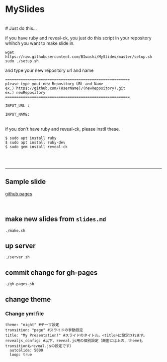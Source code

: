 # MySlides

<br >
# Just do this...

if you have ruby and reveal-ck, you just do this script in your repository whihch you want to make slide in.

```
wget https://raw.githubusercontent.com/BIwashi/MySlides/master/setup.sh
sudo ./setup.sh
```
and type your new repository url and name

```
========================================================
please type yout new Repository URL and Name
ex.) https://github.com/(UserName)/(newRepository).git
ex.) newRepository
========================================================

INPUT_URL : 

INPUT_NAME:

```

<br >
if you don't have ruby and reveal-ck, please instll these.

```
$ sudo apt install ruby
$ sudo apt install ruby-dev
$ sudo gem install reveal-ck

```

<br >
<br >


---

## Sample slide

[github pages](https://biwashi.github.io/MySlides)



<br >

## make new slides from `slides.md`

```
./make.sh
```

## up server

```
./server.sh
```

## commit change for gh-pages

```
./gh-pages.sh
```

## change theme

### Change yml file

```
theme: "night" #テーマ設定
transition: "page" #スライドの挙動設定
title: "My Presentation!" #スライドのタイトル。<title>に設定されます。
revealjs_config: #以下、reveal.js用の個別設定（厳密には上の、themeもtransitionもreveal.jsの設定です）
  autoSlide: 5000
  loop: true
```


